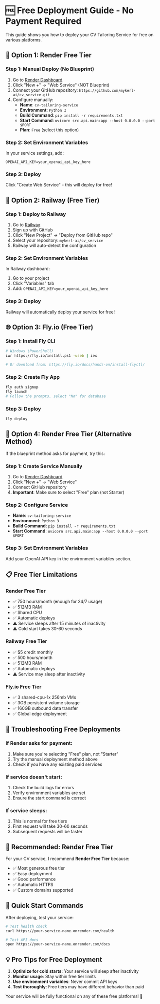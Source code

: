 # 🆓 Free Deployment Guide - No Payment Required

This guide shows you how to deploy your CV Tailoring Service for free on various platforms.

## 🚀 Option 1: Render Free Tier

### Step 1: Manual Deploy (No Blueprint)
1. Go to [Render Dashboard](https://dashboard.render.com/)
2. Click "New +" → "Web Service" (NOT Blueprint)
3. Connect your GitHub repository: `https://github.com/mykerl-ai/cv_service.git`
4. Configure manually:
   - **Name**: `cv-tailoring-service`
   - **Environment**: `Python 3`
   - **Build Command**: `pip install -r requirements.txt`
   - **Start Command**: `uvicorn src.api.main:app --host 0.0.0.0 --port $PORT`
   - **Plan**: `Free` (select this option)

### Step 2: Set Environment Variables
In your service settings, add:
```
OPENAI_API_KEY=your_openai_api_key_here
```

### Step 3: Deploy
Click "Create Web Service" - this will deploy for free!

## 🚂 Option 2: Railway (Free Tier)

### Step 1: Deploy to Railway
1. Go to [Railway](https://railway.app/)
2. Sign up with GitHub
3. Click "New Project" → "Deploy from GitHub repo"
4. Select your repository: `mykerl-ai/cv_service`
5. Railway will auto-detect the configuration

### Step 2: Set Environment Variables
In Railway dashboard:
1. Go to your project
2. Click "Variables" tab
3. Add: `OPENAI_API_KEY=your_openai_api_key_here`

### Step 3: Deploy
Railway will automatically deploy your service for free!

## 🌐 Option 3: Fly.io (Free Tier)

### Step 1: Install Fly CLI
```bash
# Windows (PowerShell)
iwr https://fly.io/install.ps1 -useb | iex

# Or download from: https://fly.io/docs/hands-on/install-flyctl/
```

### Step 2: Create Fly App
```bash
fly auth signup
fly launch
# Follow the prompts, select "No" for database
```

### Step 3: Deploy
```bash
fly deploy
```

## 🐳 Option 4: Render Free Tier (Alternative Method)

If the blueprint method asks for payment, try this:

### Step 1: Create Service Manually
1. Go to [Render Dashboard](https://dashboard.render.com/)
2. Click "New +" → "Web Service"
3. Connect GitHub repository
4. **Important**: Make sure to select "Free" plan (not Starter)

### Step 2: Configure Service
- **Name**: `cv-tailoring-service`
- **Environment**: `Python 3`
- **Build Command**: `pip install -r requirements.txt`
- **Start Command**: `uvicorn src.api.main:app --host 0.0.0.0 --port $PORT`

### Step 3: Set Environment Variables
Add your OpenAI API key in the environment variables section.

## 📋 Free Tier Limitations

### Render Free Tier
- ✅ 750 hours/month (enough for 24/7 usage)
- ✅ 512MB RAM
- ✅ Shared CPU
- ✅ Automatic deploys
- ⚠️ Service sleeps after 15 minutes of inactivity
- ⚠️ Cold start takes 30-60 seconds

### Railway Free Tier
- ✅ $5 credit monthly
- ✅ 500 hours/month
- ✅ 512MB RAM
- ✅ Automatic deploys
- ⚠️ Service may sleep after inactivity

### Fly.io Free Tier
- ✅ 3 shared-cpu-1x 256mb VMs
- ✅ 3GB persistent volume storage
- ✅ 160GB outbound data transfer
- ✅ Global edge deployment

## 🔧 Troubleshooting Free Deployments

### If Render asks for payment:
1. Make sure you're selecting "Free" plan, not "Starter"
2. Try the manual deployment method above
3. Check if you have any existing paid services

### If service doesn't start:
1. Check the build logs for errors
2. Verify environment variables are set
3. Ensure the start command is correct

### If service sleeps:
1. This is normal for free tiers
2. First request will take 30-60 seconds
3. Subsequent requests will be faster

## 🎯 Recommended: Render Free Tier

For your CV service, I recommend **Render Free Tier** because:
- ✅ Most generous free tier
- ✅ Easy deployment
- ✅ Good performance
- ✅ Automatic HTTPS
- ✅ Custom domains supported

## 🚀 Quick Start Commands

After deploying, test your service:

```bash
# Test health check
curl https://your-service-name.onrender.com/health

# Test API docs
open https://your-service-name.onrender.com/docs
```

## 💡 Pro Tips for Free Deployment

1. **Optimize for cold starts**: Your service will sleep after inactivity
2. **Monitor usage**: Stay within free tier limits
3. **Use environment variables**: Never commit API keys
4. **Test thoroughly**: Free tiers may have different behavior than paid

Your service will be fully functional on any of these free platforms! 🎉 
